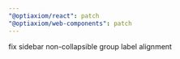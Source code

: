 ```yaml
---
"@optiaxiom/react": patch
"@optiaxiom/web-components": patch
---
```


fix sidebar non-collapsible group label alignment
